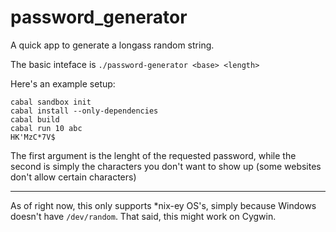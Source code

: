 # password_generator

A quick app to generate a longass random string. 

The basic inteface is `./password-generator <base> <length>`

Here's an example setup: 

```
cabal sandbox init
cabal install --only-dependencies 
cabal build
cabal run 10 abc
HK'MzC*7V$
```
The first argument is the lenght of the requested password, while the second is simply the characters you don't want to show up (some websites don't allow certain characters)

-----

As of right now, this only supports *nix-ey OS's, simply because Windows doesn't have `/dev/random`.  That said, this might work on Cygwin. 
